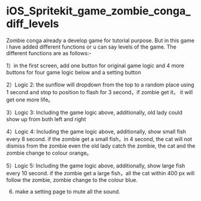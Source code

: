 # iOS_Spritekit_game_zombie_conga_diff_levels
Zombie conga already a develop game for tutorial purpose. But in this game i have added different functions or u can say levels of the game.
 The different functions are as follows:-
 
1）in the first screen, add one button for original game logic and 4 more buttons for four game logic below and a setting button

2）Logic 2: the sunflow will dropdown from the top to a random place using 1  second and stop to position to flash for 3 second，if zombie get it， it will get one more life。

3）Logic 3: Including the game logic above, additionally, old lady could show up from both left and right 

4）Logic 4: Including the game logic above, additionally, show small fish every 8 second. if the zombie get a small fish，in 4 second, the cat will not dismiss from the zombie even the old lady catch the zombie, the cat and the zombie change to colour orange。

5）Logic 5: Including the game logic above,  additionally, show large fish every 10 second. if the zombie get a large fish，all the cat within 400 px will follow the zombie, zombie change to the colour blue.

6) make a setting page to mute all the sound. 

